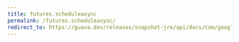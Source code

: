 ```yaml
---
title: futures.scheduleasync
permalink: /futures.scheduleasync/
redirect_to: https://guava.dev/releases/snapshot-jre/api/docs/com/google/common/util/concurrent/Futures.html#scheduleAsync-com.google.common.util.concurrent.AsyncCallable-java.time.Duration-java.util.concurrent.ScheduledExecutorService-
---
```

